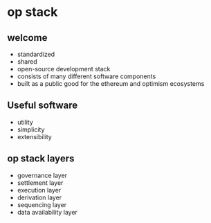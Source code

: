# op stack

## welcome
* standardized
* shared
* open-source development stack
* consists of many different software components
* built as a public good for the ethereum and optimism ecosystems

## Useful software
* utility
* simplicity
* extensibility

## op stack layers
* governance layer
* settlement layer
* execution layer
* derivation layer
* sequencing layer
* data availability layer
